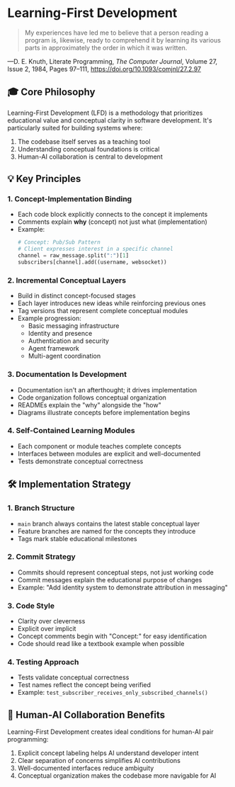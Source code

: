 # Learning-First Development

> My experiences have led me to believe that a person reading a program is, likewise, ready to comprehend it by learning its various parts in approximately the order in which it was written.

—D. E. Knuth, Literate Programming, *The Computer Journal*, Volume 27, Issue 2, 1984, Pages 97–111, https://doi.org/10.1093/comjnl/27.2.97


## 🎓 Core Philosophy

Learning-First Development (LFD) is a methodology that prioritizes educational value and conceptual clarity in software development. It's particularly suited for building systems where:

1. The codebase itself serves as a teaching tool
2. Understanding conceptual foundations is critical
3. Human-AI collaboration is central to development

## 💡 Key Principles

### 1. **Concept-Implementation Binding**

- Each code block explicitly connects to the concept it implements
- Comments explain **why** (concept) not just what (implementation)
- Example:
  ```python
  # Concept: Pub/Sub Pattern
  # Client expresses interest in a specific channel
  channel = raw_message.split(":")[1]
  subscribers[channel].add((username, websocket))
  ```

### 2. **Incremental Conceptual Layers**

- Build in distinct concept-focused stages
- Each layer introduces new ideas while reinforcing previous ones
- Tag versions that represent complete conceptual modules
- Example progression:
  - Basic messaging infrastructure
  - Identity and presence
  - Authentication and security
  - Agent framework
  - Multi-agent coordination

### 3. **Documentation Is Development**

- Documentation isn't an afterthought; it drives implementation
- Code organization follows conceptual organization
- READMEs explain the "why" alongside the "how"
- Diagrams illustrate concepts before implementation begins

### 4. **Self-Contained Learning Modules**

- Each component or module teaches complete concepts
- Interfaces between modules are explicit and well-documented
- Tests demonstrate conceptual correctness

## 🛠️ Implementation Strategy

### 1. **Branch Structure**

- `main` branch always contains the latest stable conceptual layer
- Feature branches are named for the concepts they introduce
- Tags mark stable educational milestones

### 2. **Commit Strategy**

- Commits should represent conceptual steps, not just working code
- Commit messages explain the educational purpose of changes
- Example: "Add identity system to demonstrate attribution in messaging"

### 3. **Code Style**

- Clarity over cleverness
- Explicit over implicit
- Concept comments begin with "Concept:" for easy identification
- Code should read like a textbook example when possible

### 4. **Testing Approach**

- Tests validate conceptual correctness
- Test names reflect the concept being verified
- Example: `test_subscriber_receives_only_subscribed_channels()`

## 🔄 Human-AI Collaboration Benefits

Learning-First Development creates ideal conditions for human-AI pair programming:

1. Explicit concept labeling helps AI understand developer intent
2. Clear separation of concerns simplifies AI contributions
3. Well-documented interfaces reduce ambiguity
4. Conceptual organization makes the codebase more navigable for AI
